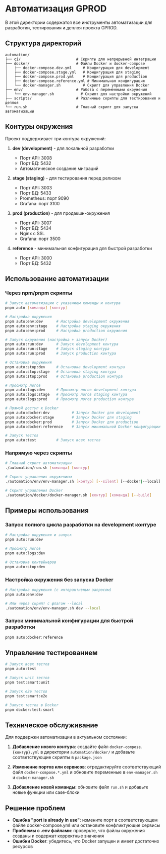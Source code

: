 # Автоматизация GPROD

В этой директории содержатся все инструменты автоматизации для разработки, тестирования и деплоя проекта GPROD.

## Структура директорий

```
automation/
├── ci/                         # Скрипты для непрерывной интеграции
├── docker/                     # Файлы Docker и docker-compose
│   ├── docker-compose.dev.yml     # Конфигурация для development
│   ├── docker-compose.stage.yml   # Конфигурация для staging
│   ├── docker-compose.prod.yml    # Конфигурация для production 
│   ├── docker-compose.reference.yml # Минимальная конфигурация
│   └── docker-manager.sh          # Скрипт для управления Docker
├── env/                        # Работа с переменными окружения
│   └── env-manager.sh            # Скрипт для настройки окружений
├── scripts/                    # Различные скрипты для тестирования и деплоя
└── run.sh                      # Главный скрипт для запуска автоматизации
```

## Контуры окружения

Проект поддерживает три контура окружений:

1. **dev (development)** - для локальной разработки
   - Порт API: 3008
   - Порт БД: 5432
   - Автоматическое создание миграций

2. **stage (staging)** - для тестирования перед релизом
   - Порт API: 3003
   - Порт БД: 5433
   - Prometheus: порт 9090
   - Grafana: порт 3100

3. **prod (production)** - для продакшн-окружения
   - Порт API: 3007
   - Порт БД: 5434
   - Nginx с SSL
   - Grafana: порт 3500

4. **reference** - минимальная конфигурация для быстрой разработки
   - Порт API: 3000
   - Порт БД: 5432

## Использование автоматизации

### Через npm/pnpm скрипты

```bash
# Запуск автоматизации с указанием команды и контура
pnpm auto [команда] [контур]

# Настройка окружения
pnpm auto:env:dev      # Настройка development окружения
pnpm auto:env:stage    # Настройка staging окружения
pnpm auto:env:prod     # Настройка production окружения

# Запуск окружения (настройка + запуск Docker)
pnpm auto:run:dev      # Запуск development контура
pnpm auto:run:stage    # Запуск staging контура
pnpm auto:run:prod     # Запуск production контура

# Остановка окружения
pnpm auto:stop:dev     # Остановка development контура
pnpm auto:stop:stage   # Остановка staging контура
pnpm auto:stop:prod    # Остановка production контура

# Просмотр логов
pnpm auto:logs:dev     # Просмотр логов development контура
pnpm auto:logs:stage   # Просмотр логов staging контура
pnpm auto:logs:prod    # Просмотр логов production контура

# Прямой доступ к Docker
pnpm auto:docker:dev          # Запуск Docker для development
pnpm auto:docker:stage        # Запуск Docker для staging
pnpm auto:docker:prod         # Запуск Docker для production
pnpm auto:docker:reference    # Запуск минимальной Docker конфигурации

# Запуск тестов
pnpm auto:test         # Запуск всех тестов
```

### Напрямую через скрипты

```bash
# Главный скрипт автоматизации
./automation/run.sh [команда] [контур]

# Скрипт управления окружением
./automation/env/env-manager.sh [контур] [--silent] [--docker|--local]

# Скрипт управления Docker
./automation/docker/docker-manager.sh [контур] [команда] [--build]
```

## Примеры использования

### Запуск полного цикла разработки на development контуре

```bash
# Настройка окружения и запуск
pnpm auto:run:dev

# Просмотр логов
pnpm auto:logs:dev

# Остановка контейнеров
pnpm auto:stop:dev
```

### Настройка окружения без запуска Docker

```bash
# Настройка окружения (с интерактивным запросом)
pnpm auto:env:dev

# Или через скрипт с флагом --local
./automation/env/env-manager.sh dev --local
```

### Запуск минимальной конфигурации для быстрой разработки

```bash
pnpm auto:docker:reference
```

## Управление тестированием

```bash
# Запуск всех тестов
pnpm auto:test

# Запуск unit тестов
pnpm test:smart:unit

# Запуск e2e тестов
pnpm test:smart:e2e

# Запуск тестов в Docker
pnpm docker:test:smart
```

## Техническое обслуживание

Для поддержки автоматизации в актуальном состоянии:

1. **Добавление нового контура**: создайте файл `docker-compose.{контур}.yml` в директории `automation/docker/` и добавьте соответствующие скрипты в `package.json`

2. **Изменение портов или сервисов**: отредактируйте соответствующий файл `docker-compose.*.yml` и обновите переменные в `env-manager.sh` и `docker-manager.sh`

3. **Добавление новой команды**: обновите файл `run.sh` и добавьте новые функции или case-блоки

## Решение проблем

- **Ошибка "port is already in use"**: измените порт в соответствующем файле docker-compose.yml или остановите конфликтующие сервисы
- **Проблемы с .env файлами**: проверьте, что файлы окружения созданы и содержат корректные значения
- **Ошибки Docker**: убедитесь, что Docker запущен и имеет достаточно ресурсов 